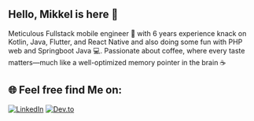 ## Hello, Mikkel is here 👋

Meticulous Fullstack mobile engineer 📱 with 6 years experience knack on Kotlin, Java, Flutter, and React Native and also doing some fun with PHP web and Springboot Java 💻. 
Passionate about coffee, where every taste matters—much like a well-optimized memory pointer in the brain ☕

## 🌐 Feel free find Me on:
[![LinkedIn](https://img.shields.io/badge/-LinkedIn-0077B5?style=for-the-badge&logo=linkedin&logoColor=white)](https://www.linkedin.com/in/mikkel-septiano-a66ba7134/)
[![Dev.to](https://img.shields.io/badge/-Dev.to-0A0A0A?style=for-the-badge&logo=dev.to&logoColor=white)](https://dev.to/mikkelofficial7)

